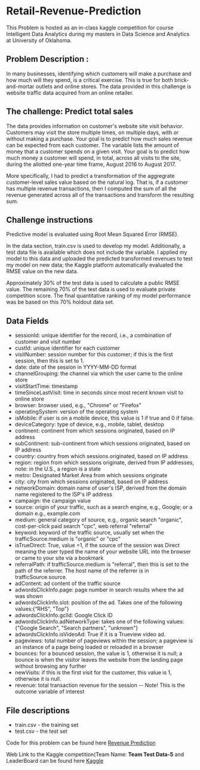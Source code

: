# Retail-Revenue-Prediction

This Problem is hosted as an in-class kaggle competition for course Intelligent Data Analytics 
during my masters in Data Science and Analytics at University of Oklahoma.

## Problem Description :
In many businesses, identifying which customers will make a purchase and how much will they spend, is a critical exercise. This is true for both brick-and-mortar outlets and online stores. The data provided in this challenge is website traffic data acquired from an online retailer.

## The challenge: Predict total sales
The data provides information on customer's website site visit behavior. Customers may visit the store multiple times, on multiple days, with or without making a purchase. Your goal is to predict how much sales revenue can be expected from each customer. The variable  lists the amount of money that a customer spends on a given visit. Your goal is to predict how much money a customer will spend, in total, across all visits to the site, during the allotted one-year time frame, August 2016 to August 2017.

More specifically, I had to predict a transformation of the aggregrate customer-level sales value based on the natural log. That is, if a customer has multiple revenue transactions, then I computed the sum of all the revenue generated across all of the transactions and transform the resulting sum.


## Challenge instructions
Predictive model is evaluated using Root Mean Squared Error (RMSE).

In the data section, train.csv is used to develop my model. Additionally, a test data file is available which does not include the  variable. I applied my model to this data and uploaded the predicted transformed revenues to test my model on new data; the Kaggle platform automatically evaluated the RMSE value on the new data.

Approximately 30% of the test data is used to calculate a public RMSE value. The remaining 70% of the test data is used to evaluate  private competition score. The final quantitative ranking of my model performance was be based on this 70% holdout data set.

## Data Fields
* sessionId: unique identifier for the record, i.e., a combination of customer and visit number
* custId: unique identifier for each customer
* visitNumber: session number for this customer; if this is the first session, then this is set to 1.
* date: date of the session in YYYY-MM-DD format
* channelGrouping: the channel via which the user came to the online store
* visitStartTime: timestamp
* timeSinceLastVisit: time in seconds since most recent known visit to online store
* browser: browser used, e.g., "Chrome" or "Firefox"
* operatingSystem: version of the operating system
* isMobile: if user is on a mobile device, this value is 1 if true and 0 if false.
* deviceCategory: type of device, e.g., mobile, tablet, desktop
* continent: continent from which sessions originated, based on IP address
* subContinent: sub-continent from which sessions originated, based on IP address
* country: country from which sessions originated, based on IP address
* region: region from which sessions originate, derived from IP addresses, note: in the U.S., a region is a state
* metro: Designated Market Area from which sessions originate
* city: city from which sessions originated, based on IP address
* networkDomain: domain name of user's ISP, derived from the domain name registered to the ISP's IP address
* campaign: the campaign value
* source: origin of your traffic, such as a search engine, e.g., Google; or a domain e.g., example.com
* medium: general category of source, e.g., organic search "organic", cost-per-click paid search "cpc", web referral "referral"
* keyword: keyword of the traffic source, usually set when the trafficSource.medium is "organic" or "cpc"
* isTrueDirect: True, value =1, if the source of the session was Direct meaning the user typed the name of your website URL into the browser or came to your site via a bookmark
* referralPath: if trafficSource.medium is "referral", then this is set to the path of the referrer. The host name of the referrer is in trafficSource.source.
* adContent: ad content of the traffic source
* adwordsClickInfo.page: page number in search results where the ad was shown
* adwordsClickInfo.slot: position of the ad. Takes one of the following values:{“RHS", "Top"}
* adwordsClickInfo.gclId: Google Click ID
* adwordsClickInfo.adNetworkType: takes one of the following values: {"Google Search", "Search partners", "unknown"}
* adwordsClickInfo.isVideoAd: True if it is a Trueview video ad.
* pageviews: total number of pageviews within the session; a pageview is an instance of a page being loaded or reloaded in a browser
* bounces: for a bounced session, the value is 1, otherwise it is null; a bounce is when the visitor leaves the website from the landing page without browsing any further
* newVisits: if this is the first visit for the customer, this value is 1, otherwise it is null.
* revenue: total transaction revenue for the session -- Note! This is the outcome variable of interest

## File descriptions
* train.csv - the training set
* test.csv - the test set

Code for this problem can be found here [Revenue Prediction](./Revenue-Prediction.R)

Web Link to the Kaggle competition(Team Name: **Team Test Data-5** and LeaderBoard can be found here [Kaggle](https://www.kaggle.com/c/2021-5103-hw6/leaderboard)
